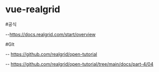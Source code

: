 # vue-realgrid

#공식

--https://docs.realgrid.com/start/overview

#GIt

-- https://github.com/realgrid/open-tutorial

-- https://github.com/realgrid/open-tutorial/tree/main/docs/part-4/04
